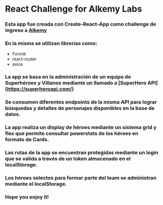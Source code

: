 # React Challenge for Alkemy Labs

### Esta app fue creada con Create-React-App como challenge de ingreso a [Alkemy](https://www.alkemy.org/)

### En la misma se utilizan librerías como:
- Formik
- react-router
- axios


### La app se basa en la administración de un equipo de Superhéroes y Villanos mediante un llamado a [SuperHero API] (https://superheroapi.com/)

### Se consumen diferentes endpoints de la misma API para lograr búsquedas y detalles de personajes disponibles en la base de datos.

### La app realiza un display de héroes mediante un sistema grid y flex que permite consultar powerstats de los héroes en formato de Cards.

### Las rutas de la app se encuentran protegidas mediante un login que se valida a través de un token almacenado en el localStorage.

### Los héroes selectos para formar parte del team se administran mediante el localStorage.

### Hope you enjoy it!
